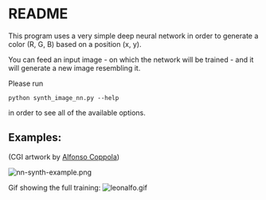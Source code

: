 # README

This program uses a very simple deep neural network in 
order to generate a color (R, G, B) based on a position (x, y).

You can feed an input image - on which the network will be trained - and it will generate a new image resembling it.

Please run 

```python synth_image_nn.py --help```

in order to see all of the available options.

## Examples:
(CGI artwork by [Alfonso Coppola](http://instagram.com/alfonsocoppolart))

![nn-synth-example.png](nn-synth-example.png)


Gif showing the full training:
![leonalfo.gif](leonalfo.gif)

